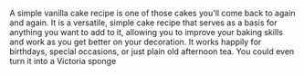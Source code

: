 A simple vanilla cake recipe is one of those cakes you'll come back to again and again. It is a versatile, simple cake recipe that serves as a basis for anything you want to add to it, allowing you to improve your baking skills and work as you get better on your decoration. It works happily for birthdays, special occasions, or just plain old afternoon tea. You could even turn it into a Victoria sponge